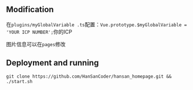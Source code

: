 ## Modification
在`plugins/myGlobalVariable .ts`配置：`Vue.prototype.$myGlobalVariable = 'YOUR ICP NUMBER';`你的ICP

图片信息可以在`pages`修改

## Deployment and running

`git clone https://github.com/HanSanCoder/hansan_homepage.git && ./start.sh`

